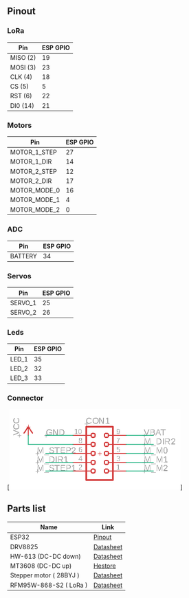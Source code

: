 ## Pinout

### LoRa
| Pin | ESP GPIO |
| ------ | ------ |
| MISO (2) | 19 |
| MOSI (3) | 23 |
| CLK (4) | 18 |
| CS (5)| 5 |
| RST (6)| 22 |
| DI0 (14) | 21 |

### Motors
| Pin | ESP GPIO |
| ------ | ------ |
| MOTOR_1_STEP | 27 |
| MOTOR_1_DIR | 14 |
| MOTOR_2_STEP | 12 |
| MOTOR_2_DIR | 17 |
| MOTOR_MODE_0 | 16 |
| MOTOR_MODE_1 | 4 |
| MOTOR_MODE_2 | 0 |

### ADC
| Pin | ESP GPIO |
| ------ | ------ |
| BATTERY | 34 |

### Servos
| Pin | ESP GPIO |
| ------ | ------ |
| SERVO_1 | 25 |
| SERVO_2 | 26 |

### Leds
| Pin | ESP GPIO |
| ------ | ------ |
| LED_1 | 35 |
| LED_2 | 32 |
| LED_3 | 33 |

### Connector

[![N|Solid](https://raw.githubusercontent.com/legokor/mam2020-pcb/master/connector_pinout.png)]


## Parts list

| Name | Link |
| ------ | ------ |
| ESP32 | [Pinout](https://www.rpibolt.hu/img/15922/RPI-WS16611_altpic_4/RPI-WS16611_altpic_4.jpg?time=1572739065) |
| DRV8825 | [Datasheet](https://www.pololu.com/product/2133/pictures) |
| HW-613 (DC-DC down) | [Datasheet](https://www.hestore.hu/prod_getfile.php?id=11935) |
| MT3608 (DC-DC up) | [Hestore](https://www.hestore.hu/prod_10038537.html) |
| Stepper motor ( 28BYJ ) | [Datasheet](https://www.hestore.hu/prod_getfile.php?id=8209) |
| RFM95W-868-S2 ( LoRa ) | [Datasheet](https://www.hoperf.com/data/upload/portal/20190301/RFM95_96_97_98W.pdf) |
